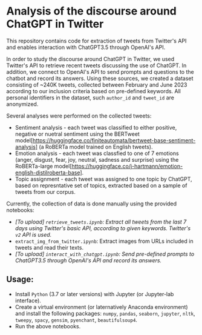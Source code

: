 # Analysis of the discourse around ChatGPT in Twitter
This repository contains code for extraction of tweets from Twitter's API and enables interaction with ChatGPT3.5 through OpenAI's API.

In order to study the discourse around ChatGPT in Twitter, we used Twitter's API to retrieve recent tweets discussing the use of ChatGPT.
In addition, we connect to OpenAI's API to send prompts and questions to the chatbot and record its answers.
Using these sources, we created a dataset consisting of ~240K tweets, collected between February and June 2023 according to our inclusion criteria based on pre-defined keywords.
All personal identifiers in the dataset, such ```author_id``` and ```tweet_id``` are anonymized.

Several analyses were performed on the collected tweets:
- Sentiment analysis - each tweet was classified to either positive, negative or nuetral sentiment using the BERTweet model[https://huggingface.co/finiteautomata/bertweet-base-sentiment-analysis] (a RoBERTa model trained on English tweets).
- Emotion analysis - each tweet was classfied to one of 7 emotions (anger, disgust, fear, joy, neutral, sadness and surprise) using the RoBERTa-large model[https://huggingface.co/j-hartmann/emotion-english-distilroberta-base].
- Topic assignment - each tweet was assigned to one topic by ChatGPT, based on represntative set of topics, extracted based on a sample of tweets from our corpus.

Currently, the collection of data is done manually using the provided notebooks:
- _[To upload] ```retrieve_tweets.ipynb```: Extract all tweets from the last 7 days using Twitter's basic API, according to given keywords. Twitter's ```v2``` API is used._
- ```extract_img_from_twitter.ipynb```: Extract images from URLs included in tweets and read their texts.
- _[To upload] ```interact_with_chatgpt.ipynb```: Send pre-defined prompts to ChatGPT3.5 through OpenAI's API and record its answers._

## Usage:
- Install ```Python```  (3.7 or later versions) with Jupyter (or Jupyter-lab interface).
- Create a virtual environment (or laternatively Anaconda environment) and install the following packages: ```numpy```, ```pandas```, ```seaborn```, ```jupyter```, ```nltk```, ```tweepy```, ```spacy```, ```gensim```, ```pyenchant```, ```beautifulsoup4```.
- Run the above notebooks.

